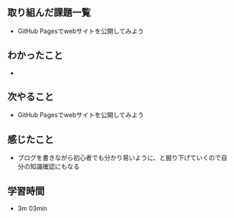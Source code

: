 ## 取り組んだ課題一覧
- GitHub Pagesでwebサイトを公開してみよう
## わかったこと
- 
## 次やること
- GitHub Pagesでwebサイトを公開してみよう
## 感じたこと
- ブログを書きながら初心者でも分かり易いように、と掘り下げていくので自分の知識確認にもなる
## 学習時間
- 3m 03min
